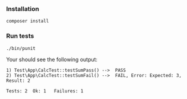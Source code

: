 ### Installation

    composer install
    
### Run tests

    ./bin/punit
    
Your should see the following output:

    1) Test\App\CalcTest::testSumPass() -->  PASS 
    2) Test\App\CalcTest::testSumFail() -->  FAIL, Error: Expected: 3, Result: 2

    Tests: 2  Ok: 1   Failures: 1
